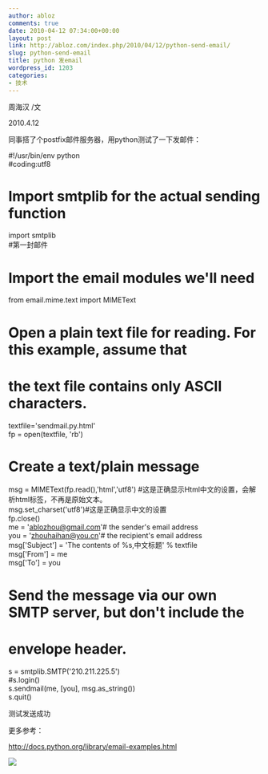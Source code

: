 ```yaml
---
author: abloz
comments: true
date: 2010-04-12 07:34:00+00:00
layout: post
link: http://abloz.com/index.php/2010/04/12/python-send-email/
slug: python-send-email
title: python 发email
wordpress_id: 1203
categories:
- 技术
---
```


周海汉 /文

2010.4.12

 

  
同事搭了个postfix邮件服务器，用python测试了一下发邮件：

#!/usr/bin/env python  
#coding:utf8  
# Import smtplib for the actual sending function  
import smtplib  
#第一封邮件  
# Import the email modules we'll need  
from email.mime.text import MIMEText  
# Open a plain text file for reading. For this example, assume that  
# the text file contains only ASCII characters.  
textfile='sendmail.py.html'  
fp = open(textfile, 'rb')  
# Create a text/plain message  
msg = MIMEText(fp.read(),'html','utf8') #这是正确显示Html中文的设置，会解析html标签，不再是原始文本。  
msg.set_charset('utf8')#这是正确显示中文的设置  
fp.close()  
me = 'ablozhou@gmail.com'# the sender's email address  
you = 'zhouhaihan@you.cn'# the recipient's email address  
msg['Subject'] = 'The contents of %s,中文标题' % textfile  
msg['From'] = me  
msg['To'] = you  
# Send the message via our own SMTP server, but don't include the  
# envelope header.  
s = smtplib.SMTP('210.211.225.5')  
#s.login()  
s.sendmail(me, [you], msg.as_string())  
s.quit()   


测试发送成功

更多参考：

http://docs.python.org/library/email-examples.html

  
  


![](http://img.zemanta.com/pixy.gif?x-id=384dc96f-e620-86e6-a19c-6f5ec043bb65)

